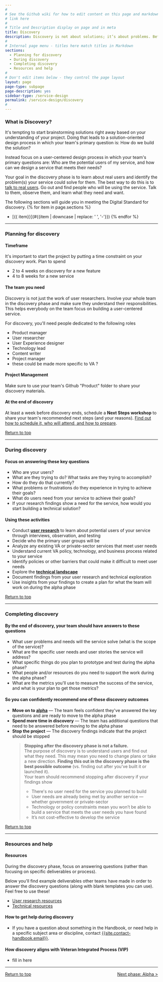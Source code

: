 ```yaml
---
#
# See the Github wiki for how to edit content on this page and markdown styles you can use:
# link here
#
# Title and Description display on page and in meta
title: Discovery
description: Discovery is not about solutions; it’s about problems. Before you start designing or building a service, you need to find out who the potential users are and what problems your service could solve for them.
#
# Internal page menu - titles here match titles in Markdown
sections:
  - Planning for discovery
  - During discovery
  - Completing discovery
  - Resources and help
#
# Don't edit items below - they control the page layout
layout: page
page-type: subpage
page-description: yes
sidebar-type: /service-design
permalink: /service-design/discovery
#
---
```


### What is Discovery?

It's tempting to start brainstorming solutions right away based on your understanding of your project. Doing that leads to a solution-oriented design process in which your team's primary question is: How do we build the solution?

Instead focus on a user-centered design process in which your team's primary questions are: Who are the potential users of my service, and how can we design a service that meets their needs?

Your goal in the discovery phase is to learn about real users and identify the problem(s) your service could solve for them. The best way to do this is to [talk to real users](resources/research). Go out and find people who will be using the service. Talk to them, observe them, and learn what they need and want.

The following sections will guide you in meeting the Digital Standard for discovery.
{% for item in page.sections %}
* [{{ item}}](#{{item | downcase | replace: ' ', '-'}})
{% endfor %}

<hr>

### Planning for discovery

#### Timeframe

It's important to start the project by putting a time constraint on your discovery work. Plan to spend
  * 2 to 4 weeks on discovery for a new feature
  * 4 to 8 weeks for a new service

#### The team you need

Discovery is not just the work of user researchers. Involve your whole team in the discovery phase and make sure they understand their responsibilities. This helps everybody on the team focus on building a user-centered service.

For discovery, you'll need people dedicated to the following roles

* Product manager
* User researcher
* User Experience designer
* Technology lead  
* Content writer
* Project manager
* <span class="todo">these could be made more specific to VA ?</span>

#### Project Management

Make sure to use your team's Github "Product" folder to share your discovery materials.

#### At the end of discovery

At least a week before discovery ends, schedule a **Next Steps workshop** to share your team's recommended next steps (and your reasons). [Find out how to schedule it, who will attend, and how to prepare]().

<a href="#">Return to top</a>

<hr>

### During discovery

#### Focus on answering these key questions

* Who are your users?
* What are they trying to do? What tasks are they trying to accomplish?
* How do they do that currently?
* What problems or frustrations do they experience in trying to achieve their goals?
* What do users need from your service to achieve their goals?
* If your research findings show a need for the service, how would you start building a technical solution?

#### Using these activities

* Conduct **[user research](resources/research)** to learn about potential users of your service through interviews, observation, and testing
* Decide who the primary user groups will be
* Analyze any existing VA or private-sector services that meet user needs
* Understand current VA policy, technology, and business process related to your service
* Identify policies or other barriers that could make it difficult to meet user needs
* Explore the **[technical landscape](resources/technical-research)**
* Document findings from your user research and technical exploration
* Use insights from your findings to create a plan for what the team will work on during the alpha phase

<a href="#">Return to top</a>

<hr>

### Completing discovery

#### By the end of discovery, your team should have answers to these questions

* What user problems and needs will the service solve (what is the scope of the service)?
* What are the specific user needs and user stories the service will address?
* What specific things do you plan to prototype and test during the alpha phase?
* What people and/or resources do you need to support the work during the alpha phase?
* What are the metrics you'll use to measure the success of the service, and what is your plan to get those metrics?

#### So you can confidently recommend one of these discovery outcomes

* **Move on to [alpha](alpha)** &mdash; The team feels confident they've answered the key questions and are ready to move to the alpha phase
* **Spend more time in discovery** &mdash; The team has additional questions that need to be answered before moving to the alpha phase
* **Stop the project** &mdash; The discovery findings indicate that the project should be stopped
  > **Stopping after the discovery phase is not a failure.**
  <br/>The purpose of discovery is to understand users and find out what they need. This may mean you need to change plans or take a new direction. **Finding this out in the discovery phase is the best possible outcome** (vs. finding out after you've built it or launched it).
  <br/>Your team should recommend stopping after discovery if your findings show
    > * There's no user need for the service you planned to build
    > * User needs are already being met by another service &mdash; whether government or private-sector
    > * Technology or policy constraints mean you won’t be able to build a service that meets the user needs you have found
    > * It’s not cost-effective to develop the service

<a href="#">Return to top</a>

<hr>

### Resources and help

<!--
#### Tools

* Github - how to use
* Slack - how to use
* <span class="todo">others ?</span>
-->

#### Resources

During the discovery phase, focus on answering questions (rather than focusing on specific deliverables or process).

Below you'll find example deliverables other teams have made in order to answer the discovery questions (along with blank templates you can use). Feel free to use these!

* [User research resources](resources/research)
* [Technical resources](resources/technical-ex)


#### How to get help during discovery

* If you have a question about something in the Handbook, or need help in a specific subject area or discipline, contact [{{site.contact-handbook.email}}](mailto:{{site.contact-handbook.email}}).


#### How discovery aligns with Veteran Integrated Process (VIP)

* fill in here

<hr>

<div style="float:left;"><a href="#">Return to top</a></div>
<div style="float:right;"><a href="alpha">Next phase: Alpha ></a></div>

